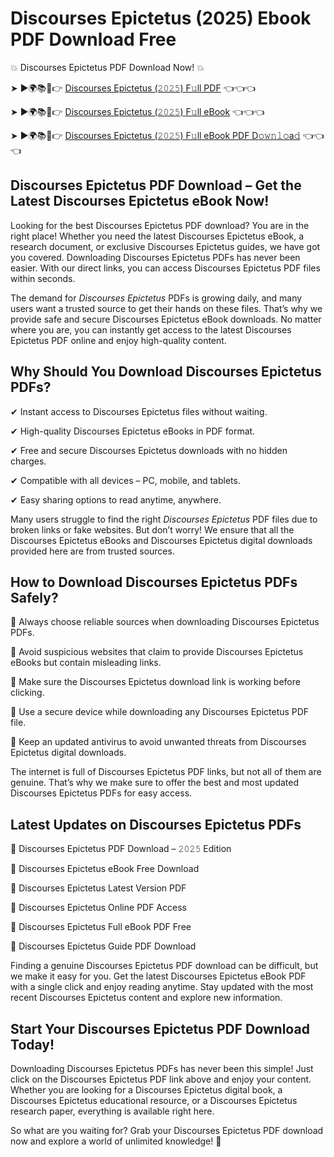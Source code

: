 # Discourses Epictetus (2025) Ebook PDF Download Free

💥 Discourses Epictetus PDF Download Now! 💥

➤ ►🌍📚📱👉 [Discourses Epictetus (𝟸𝟶𝟸𝟻) F𝚞ll PDF](https://getpdf.xyz/discourses-epictetus) 👈👈👈


➤ ►🌍📚📱👉 [Discourses Epictetus (𝟸𝟶𝟸𝟻) F𝚞ll eBook](https://getpdf.xyz/discourses-epictetus) 👈👈👈


➤ ►🌍📚📱👉 [Discourses Epictetus (𝟸𝟶𝟸𝟻) F𝚞ll eBook PDF D𝚘𝚠𝚗𝚕𝚘a𝚍](https://getpdf.xyz/discourses-epictetus) 👈👈👈


## Discourses Epictetus PDF Download – Get the Latest Discourses Epictetus eBook Now!

Looking for the best Discourses Epictetus PDF download? You are in the right place! Whether you need the latest Discourses Epictetus eBook, a research document, or exclusive Discourses Epictetus guides, we have got you covered. Downloading Discourses Epictetus PDFs has never been easier. With our direct links, you can access Discourses Epictetus PDF files within seconds.

The demand for *Discourses Epictetus* PDFs is growing daily, and many users want a trusted source to get their hands on these files. That’s why we provide safe and secure Discourses Epictetus eBook downloads. No matter where you are, you can instantly get access to the latest Discourses Epictetus PDF online and enjoy high-quality content.

## Why Should You Download Discourses Epictetus PDFs?

✔ Instant access to Discourses Epictetus files without waiting.

✔ High-quality Discourses Epictetus eBooks in PDF format.

✔ Free and secure Discourses Epictetus downloads with no hidden charges.

✔ Compatible with all devices – PC, mobile, and tablets.

✔ Easy sharing options to read anytime, anywhere.

Many users struggle to find the right *Discourses Epictetus* PDF files due to broken links or fake websites. But don’t worry! We ensure that all the Discourses Epictetus eBooks and Discourses Epictetus digital downloads provided here are from trusted sources.

## How to Download Discourses Epictetus PDFs Safely?

📌 Always choose reliable sources when downloading Discourses Epictetus PDFs.

📌 Avoid suspicious websites that claim to provide Discourses Epictetus eBooks but contain misleading links.

📌 Make sure the Discourses Epictetus download link is working before clicking.

📌 Use a secure device while downloading any Discourses Epictetus PDF file.

📌 Keep an updated antivirus to avoid unwanted threats from Discourses Epictetus digital downloads.

The internet is full of Discourses Epictetus PDF links, but not all of them are genuine. That’s why we make sure to offer the best and most updated Discourses Epictetus PDFs for easy access.

## Latest Updates on Discourses Epictetus PDFs

🔹 Discourses Epictetus PDF Download – 𝟸𝟶𝟸𝟻 Edition

🔹 Discourses Epictetus eBook Free Download

🔹 Discourses Epictetus Latest Version PDF

🔹 Discourses Epictetus Online PDF Access

🔹 Discourses Epictetus Full eBook PDF Free

🔹 Discourses Epictetus Guide PDF Download

Finding a genuine Discourses Epictetus PDF download can be difficult, but we make it easy for you. Get the latest Discourses Epictetus eBook PDF with a single click and enjoy reading anytime. Stay updated with the most recent Discourses Epictetus content and explore new information.

## Start Your Discourses Epictetus PDF Download Today!

Downloading Discourses Epictetus PDFs has never been this simple! Just click on the Discourses Epictetus PDF link above and enjoy your content. Whether you are looking for a Discourses Epictetus digital book, a Discourses Epictetus educational resource, or a Discourses Epictetus research paper, everything is available right here.

So what are you waiting for? Grab your Discourses Epictetus PDF download now and explore a world of unlimited knowledge! 🚀